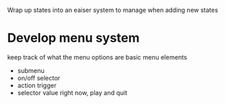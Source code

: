 Wrap up states into an eaiser system to manage when adding new states

# Develop menu system
keep track of what the menu options are
basic menu elements
* submenu
* on/off selector
* action trigger
* selector value
right now, play and quit
